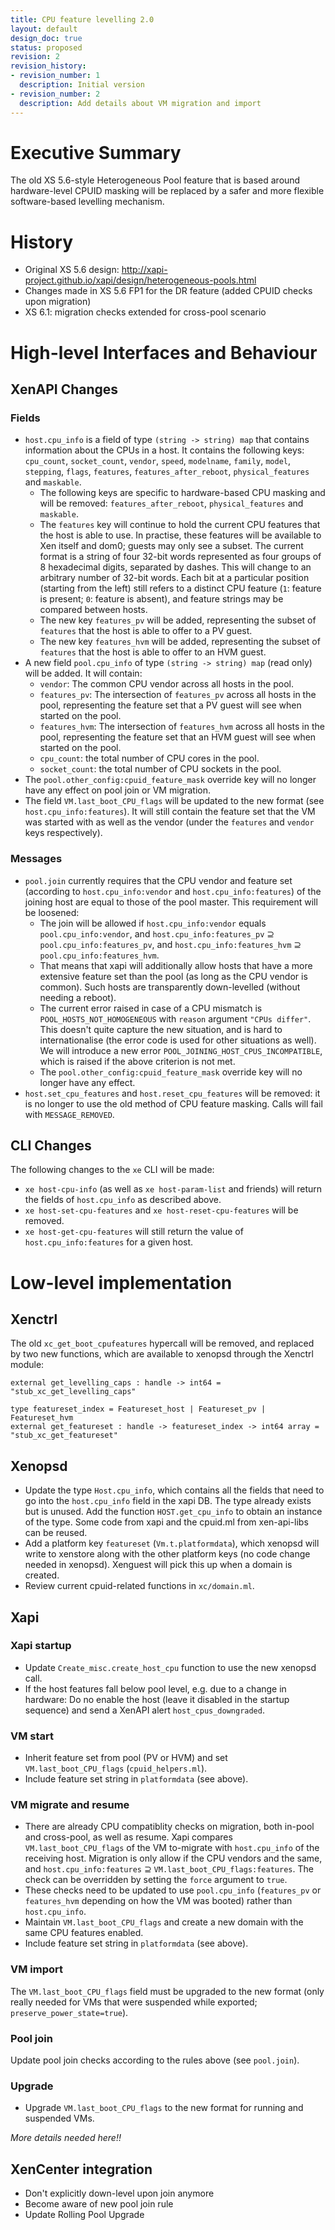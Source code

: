 ```yaml
---
title: CPU feature levelling 2.0
layout: default
design_doc: true
status: proposed
revision: 2
revision_history:
- revision_number: 1
  description: Initial version
- revision_number: 2
  description: Add details about VM migration and import
---
```


Executive Summary
=================

The old XS 5.6-style Heterogeneous Pool feature that is based around hardware-level CPUID masking will be replaced by a safer and more flexible software-based levelling mechanism.

History
=======

- Original XS 5.6 design: http://xapi-project.github.io/xapi/design/heterogeneous-pools.html
- Changes made in XS 5.6 FP1 for the DR feature (added CPUID checks upon migration)
- XS 6.1: migration checks extended for cross-pool scenario

High-level Interfaces and Behaviour
===================================

XenAPI Changes
------

### Fields

* `host.cpu_info` is a field of type `(string -> string) map` that contains information about the CPUs in a host. It contains the following keys: `cpu_count`, `socket_count`, `vendor`, `speed`, `modelname`, `family`, `model`, `stepping`, `flags`, `features`, `features_after_reboot`, `physical_features` and `maskable`.
	* The following keys are specific to hardware-based CPU masking and will be removed: `features_after_reboot`, `physical_features` and `maskable`.
	* The `features` key will continue to hold the current CPU features that the host is able to use. In practise, these features will be available to Xen itself and dom0; guests may only see a subset. The current format is a string of four 32-bit words represented as four groups of 8 hexadecimal digits, separated by dashes. This will change to an arbitrary number of 32-bit words. Each bit at a particular position (starting from the left) still refers to a distinct CPU feature (`1`: feature is present; `0`: feature is absent), and feature strings may be compared between hosts.
	* The new key `features_pv` will be added, representing the subset of `features` that the host is able to offer to a PV guest.
	* The new key `features_hvm` will be added, representing the subset of `features` that the host is able to offer to an HVM guest.
* A new field `pool.cpu_info` of type `(string -> string) map` (read only) will be added. It will contain:
	* `vendor`: The common CPU vendor across all hosts in the pool.
	* `features_pv`: The intersection of `features_pv` across all hosts in the pool, representing the feature set that a PV guest will see when started on the pool.
	* `features_hvm`: The intersection of `features_hvm` across all hosts in the pool, representing the feature set that an HVM guest will see when started on the pool.
	* `cpu_count`: the total number of CPU cores in the pool.
	* `socket_count`: the total number of CPU sockets in the pool.
* The `pool.other_config:cpuid_feature_mask` override key will no longer have any effect on pool join or VM migration.
* The field `VM.last_boot_CPU_flags` will be updated to the new format (see `host.cpu_info:features`). It will still contain the feature set that the VM was started with as well as the vendor (under the `features` and `vendor` keys respectively).

### Messages

* `pool.join` currently requires that the CPU vendor and feature set (according to `host.cpu_info:vendor` and `host.cpu_info:features`) of the joining host are equal to those of the pool master. This requirement will be loosened:
	* The join will be allowed if `host.cpu_info:vendor` equals `pool.cpu_info:vendor`, and `host.cpu_info:features_pv` ⊇ `pool.cpu_info:features_pv`, and `host.cpu_info:features_hvm` ⊇ `pool.cpu_info:features_hvm`.
	* That means that xapi will additionally allow hosts that have a more extensive feature set than the pool (as long as the CPU vendor is common). Such hosts are transparently down-levelled (without needing a reboot).
	* The current error raised in case of a CPU mismatch is `POOL_HOSTS_NOT_HOMOGENEOUS` with `reason` argument `"CPUs differ"`. This doesn't quite capture the new situation, and is hard to internationalise (the error code is used for other situations as well). We will introduce a new error `POOL_JOINING_HOST_CPUS_INCOMPATIBLE`, which is raised if the above criterion is not met.
	* The `pool.other_config:cpuid_feature_mask` override key will no longer have any effect.
* `host.set_cpu_features` and `host.reset_cpu_features` will be removed: it is no longer to use the old method of CPU feature masking. Calls will fail with `MESSAGE_REMOVED`.

CLI Changes
-----------

The following changes to the `xe` CLI will be made:

* `xe host-cpu-info` (as well as `xe host-param-list` and friends) will return the fields of `host.cpu_info` as described above.
* `xe host-set-cpu-features` and `xe host-reset-cpu-features` will be removed.
* `xe host-get-cpu-features` will still return the value of `host.cpu_info:features` for a given host.

Low-level implementation
========================

Xenctrl
-------

The old `xc_get_boot_cpufeatures` hypercall will be removed, and replaced by two new functions, which are available to xenopsd through the Xenctrl module:

	external get_levelling_caps : handle -> int64 = "stub_xc_get_levelling_caps"
	
	type featureset_index = Featureset_host | Featureset_pv | Featureset_hvm
	external get_featureset : handle -> featureset_index -> int64 array = "stub_xc_get_featureset"

Xenopsd
-------

* Update the type `Host.cpu_info`, which contains all the fields that need to go into the `host.cpu_info` field in the xapi DB. The type already exists but is unused. Add the function `HOST.get_cpu_info` to obtain an instance of the type. Some code from xapi and the cpuid.ml from xen-api-libs can be reused.
* Add a platform key `featureset` (`Vm.t.platformdata`), which xenopsd will write to xenstore along with the other platform keys (no code change needed in xenopsd). Xenguest will pick this up when a domain is created.
* Review current cpuid-related functions in `xc/domain.ml`.

Xapi
----

### Xapi startup

* Update `Create_misc.create_host_cpu` function to use the new xenopsd call. 
* If the host features fall below pool level, e.g. due to a change in hardware: Do no enable the host (leave it disabled in the startup sequence) and send a XenAPI alert `host_cpus_downgraded`.
	
### VM start

- Inherit feature set from pool (PV or HVM) and set `VM.last_boot_CPU_flags` (`cpuid_helpers.ml`).
- Include feature set string in `platformdata` (see above).

### VM migrate and resume

- There are already CPU compatiblity checks on migration, both in-pool and cross-pool, as well as resume. Xapi compares `VM.last_boot_CPU_flags` of the VM to-migrate with `host.cpu_info` of the receiving host. Migration is only allow if the CPU vendors and the same, and `host.cpu_info:features` ⊇ `VM.last_boot_CPU_flags:features`. The check can be overridden by setting the `force` argument to `true`.
- These checks need to be updated to use `pool.cpu_info` (`features_pv` or `features_hvm` depending on how the VM was booted) rather than `host.cpu_info`.
- Maintain `VM.last_boot_CPU_flags` and create a new domain with the same CPU features enabled.
- Include feature set string in `platformdata` (see above).

### VM import

The `VM.last_boot_CPU_flags` field must be upgraded to the new format (only really needed for VMs that were suspended while exported; `preserve_power_state=true`).

### Pool join

Update pool join checks according to the rules above (see `pool.join`).

### Upgrade

* Upgrade `VM.last_boot_CPU_flags` to the new format for running and suspended VMs.

*More details needed here!!*

XenCenter integration
---------------------

- Don't explicitly down-level upon join anymore
- Become aware of new pool join rule
- Update Rolling Pool Upgrade

